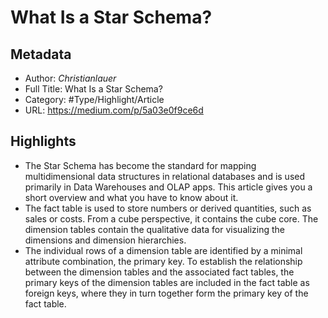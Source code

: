 # What Is a Star Schema?

## Metadata

* Author: *Christianlauer*
* Full Title: What Is a Star Schema?
* Category: #Type/Highlight/Article
* URL: https://medium.com/p/5a03e0f9ce6d

## Highlights

* The Star Schema has become the standard for mapping multidimensional data structures in relational databases and is used primarily in Data Warehouses and OLAP apps. This article gives you a short overview and what you have to know about it.
* The fact table is used to store numbers or derived quantities, such as sales or costs. From a cube perspective, it contains the cube core. The dimension tables contain the qualitative data for visualizing the dimensions and dimension hierarchies.
* The individual rows of a dimension table are identified by a minimal attribute combination, the primary key. To establish the relationship between the dimension tables and the associated fact tables, the primary keys of the dimension tables are included in the fact table as foreign keys, where they in turn together form the primary key of the fact table.
